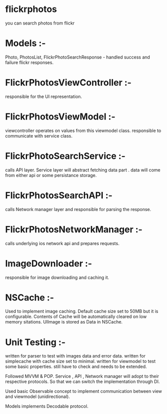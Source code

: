 # flickrphotos
you can search photos from flickr

# Models :-
  Photo, PhotosList, FlickrPhotoSearchResponse - handled success and failure flickr responses.
  
# FlickrPhotosViewController :- 
  responsible for the UI representation.

# FlickrPhotosViewModel :-
  viewcontroller operates on values from this viewmodel class. responsible to communicate with service class.

#  FlickrPhotoSearchService :-
  calls API layer. Service layer will abstract fetching data part . data will come from either api or some persistance storage. 

# FlickrPhotosSearchAPI :-
  calls Network manager layer and responsible for parsing the response.
  
# FlickrPhotosNetworkManager :-
  calls underlying ios network api and prepares requests.

# ImageDownloader :- 
  responsible for image downloading and caching it. 
  

# NSCache :-
  Used to implement image caching. 
  Default cache size set to 50MB but it is configurable.
  Contents of Cache will be automatically cleared on low memory sitations.
  UIImage is stored as Data in NSCache.
  
# Unit Testing :-
  written for parser to test with images data and error data.
  written for simplecache with cache size set to minimal.
  written for viewmodel to test some basic properties.
  still have to check and needs to be extended.
  
  Followed MVVM & POP. Service , API , Network manager will adopt to their respective protocols. So that we can switch the implementation through DI.
  
  Used basic Observable concept to implement communication between view and viewmodel (unidirectional).
  
  Models implements Decodable protocol.
  
  
  
  
  
